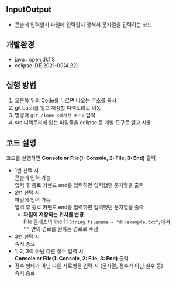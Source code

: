 ## InputOutput
- 콘솔에 입력할지 파일에 입력할지 정해서 문자열을 입력하는 코드

## 개발환경
- java : openjdk1.8
- eclipse IDE 2021-09(4.22) 

## 실행 방법
1. 오른쪽 위의 Code를 누르면 나오는 주소를 복사
2. git bash를 열고 저장할 디렉토리로 이동
3. 명령어 ``` git clone <복사한 주소> ``` 입력
4. src 디렉토리에 있는 파일들을 eclipse 등 개발 도구로 열고 사용

## 코드 설명
코드를 실행하면 __Console or File(1: Console, 2: File, 3: End)__ 출력
- 1번 선택 시  
콘솔에 입력 가능   
입력 후 종료 커맨드 end를 입력하면 입력했던 문자열을 출력
- 2번 선택 시   
파일에 입력 가능   
입력 후 종료 커맨드 end를 입력하면 입력했던 문자열을 출력   
  - __파일이 저장되는 위치를 변경__   
  File 클래스의 line 11 ```String filename = "d:/example.txt";```에서   
  " " 안의 경로를 원하는 경로로 수정
- 3번 선택 시   
즉시 종료
- 1, 2, 3이 아닌 다른 정수 입력 시   
__Console or File(1: Console, 2: File, 3: End)__ 출력
- 정수 형태가 아닌 다른 자료형을 입력 시 (문자열, 정수가 아닌 실수 등)   
즉시 종료
